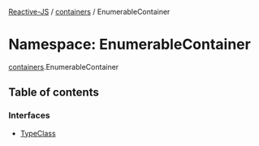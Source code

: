 [Reactive-JS](../README.md) / [containers](containers.md) / EnumerableContainer

# Namespace: EnumerableContainer

[containers](containers.md).EnumerableContainer

## Table of contents

### Interfaces

- [TypeClass](../interfaces/containers.EnumerableContainer.TypeClass.md)
